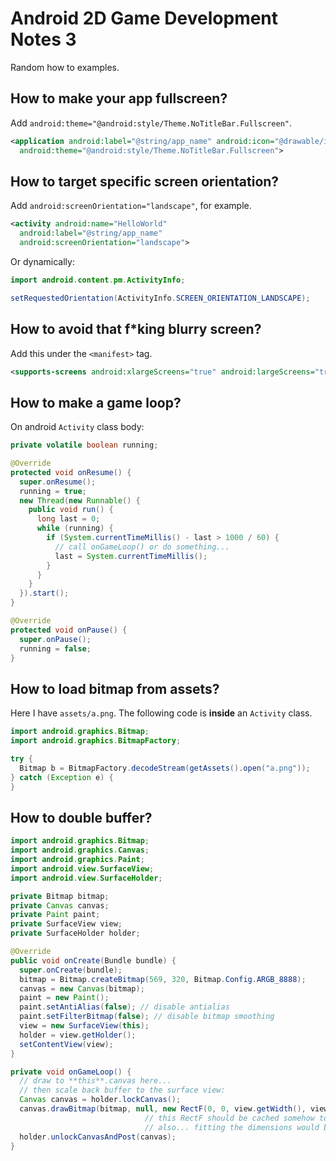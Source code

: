 # Android 2D Game Development Notes 3

Random how to examples.

## How to make your app fullscreen?

Add `android:theme="@android:style/Theme.NoTitleBar.Fullscreen"`.

```xml
<application android:label="@string/app_name" android:icon="@drawable/ic_launcher"
  android:theme="@android:style/Theme.NoTitleBar.Fullscreen">
```

## How to target specific screen orientation?

Add `android:screenOrientation="landscape"`, for example.

```xml
<activity android:name="HelloWorld"
  android:label="@string/app_name"
  android:screenOrientation="landscape">
```

Or dynamically:

```java
import android.content.pm.ActivityInfo;

setRequestedOrientation(ActivityInfo.SCREEN_ORIENTATION_LANDSCAPE);
```

## How to avoid that f*king blurry screen?

Add this under the `<manifest>` tag.

```xml
<supports-screens android:xlargeScreens="true" android:largeScreens="true" />
```

## How to make a game loop?

On android `Activity` class body:

```java
private volatile boolean running;

@Override
protected void onResume() {
  super.onResume();
  running = true;
  new Thread(new Runnable() {
    public void run() {
      long last = 0;
      while (running) {
        if (System.currentTimeMillis() - last > 1000 / 60) {
          // call onGameLoop() or do something...
          last = System.currentTimeMillis();
        }
      }
    }
  }).start();
}

@Override
protected void onPause() {
  super.onPause();
  running = false;
}
```

## How to load bitmap from assets?

Here I have `assets/a.png`. The following code is **inside** an `Activity` class.

```java
import android.graphics.Bitmap;
import android.graphics.BitmapFactory;

try {
  Bitmap b = BitmapFactory.decodeStream(getAssets().open("a.png"));
} catch (Exception e) {
}
```

## How to double buffer?

```java
import android.graphics.Bitmap;
import android.graphics.Canvas;
import android.graphics.Paint;
import android.view.SurfaceView;
import android.view.SurfaceHolder;

private Bitmap bitmap;
private Canvas canvas;
private Paint paint;
private SurfaceView view;
private SurfaceHolder holder;

@Override
public void onCreate(Bundle bundle) {
  super.onCreate(bundle);
  bitmap = Bitmap.createBitmap(569, 320, Bitmap.Config.ARGB_8888);
  canvas = new Canvas(bitmap);
  paint = new Paint();
  paint.setAntiAlias(false); // disable antialias
  paint.setFilterBitmap(false); // disable bitmap smoothing
  view = new SurfaceView(this);
  holder = view.getHolder();
  setContentView(view);
}

private void onGameLoop() {
  // draw to **this**.canvas here...
  // then scale back buffer to the surface view:
  Canvas canvas = holder.lockCanvas();
  canvas.drawBitmap(bitmap, null, new RectF(0, 0, view.getWidth(), view.getHeight()), paint); 
                              // this RectF should be cached somehow to avoid GC
                              // also... fitting the dimensions would be nice ;)
  holder.unlockCanvasAndPost(canvas);
}
```
